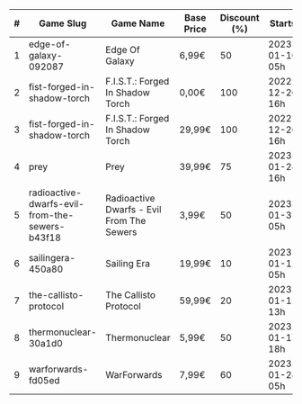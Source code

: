 |#|Game Slug|Game Name|Base Price|Discount (%)|Starts|Ends|
|---|---|---|---|---|---|---|
|1|edge-of-galaxy-092087|Edge Of Galaxy|6,99€|50|2023-01-10 05h|2023-01-17 05h|
|2|fist-forged-in-shadow-torch|F.I.S.T.: Forged In Shadow Torch|0,00€|100|2022-12-26 16h|2022-12-27 16h|
|3|fist-forged-in-shadow-torch|F.I.S.T.: Forged In Shadow Torch|29,99€|100|2022-12-26 16h|2022-12-27 16h|
|4|prey|Prey|39,99€|75|2023-01-24 16h|2023-01-31 16h|
|5|radioactive-dwarfs-evil-from-the-sewers-b43f18|Radioactive Dwarfs - Evil From The Sewers|3,99€|50|2023-01-31 05h|2023-02-07 05h|
|6|sailingera-450a80|Sailing Era|19,99€|10|2023-01-12 05h|2023-01-19 05h|
|7|the-callisto-protocol|The Callisto Protocol|59,99€|20|2023-01-12 13h|2023-01-19 13h|
|8|thermonuclear-30a1d0|Thermonuclear|5,99€|50|2023-01-17 18h|2023-01-24 18h|
|9|warforwards-fd05ed|WarForwards|7,99€|60|2023-01-24 05h|2023-01-31 05h|
